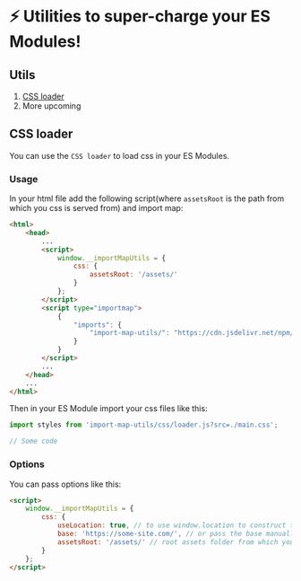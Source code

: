 # ⚡ Utilities to super-charge your ES Modules!

## Utils
1) [CSS loader](#css-loader)
2) More upcoming



## CSS loader
You can use the `CSS loader` to load css in your ES Modules.

### Usage
In your html file add the following script(where `assetsRoot` is the path from which you css is served from) and import map:
```html
<html>
    <head>
        ...
        <script>
            window.__importMapUtils = {
                css: {
                    assetsRoot: '/assets/'
                }
            };
        </script>
        <script type="importmap">
            {
                "imports": {
                    "import-map-utils/": "https://cdn.jsdelivr.net/npm/@subbu963/import-map-utils@0.1.3/lib/"
                }
            }
        </script>
        ...
    </head>
    ...
</html>
```
Then in your ES Module import your css files like this:
```javascript
import styles from 'import-map-utils/css/loader.js?src=./main.css';

// Some code
```

### Options
You can pass options like this:
```html
<script>
    window.__importMapUtils = {
        css: {
            useLocation: true, // to use window.location to construct the base
            base: 'https://some-site.com/', // or pass the base manually
            assetsRoot: '/assets/' // root assets folder from which your css is served from
        }
    };
</script>
```